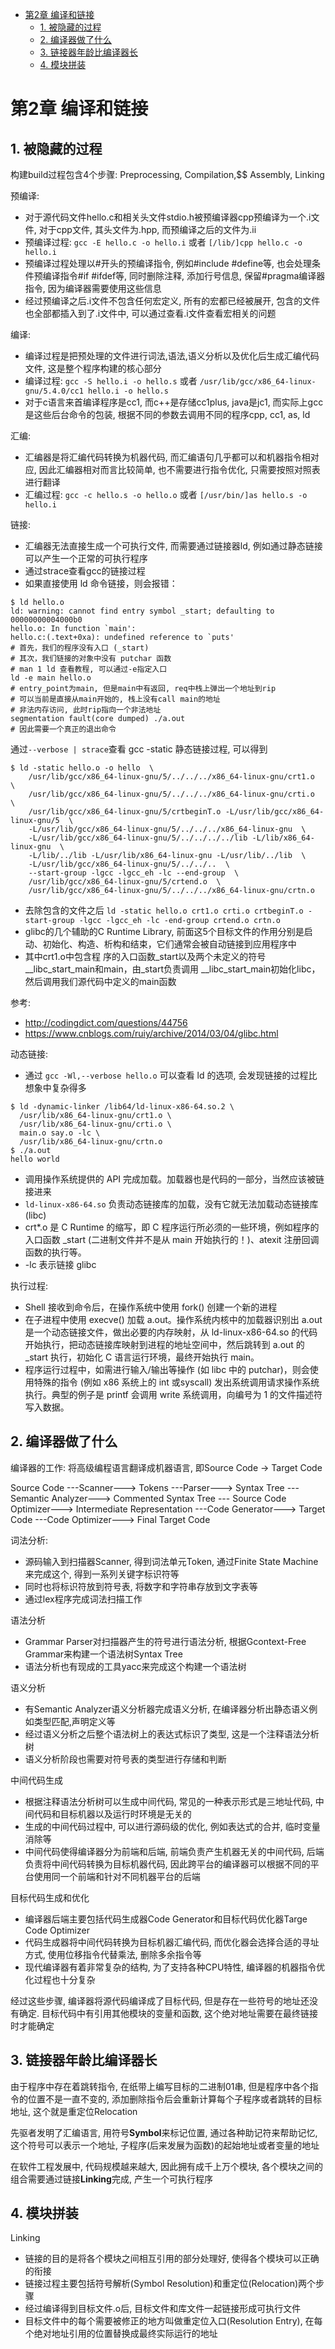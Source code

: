 <!-- TOC -->

- [第2章 编译和链接](#第2章-编译和链接)
    - [1. 被隐藏的过程](#1-被隐藏的过程)
    - [2. 编译器做了什么](#2-编译器做了什么)
    - [3. 链接器年龄比编译器长](#3-链接器年龄比编译器长)
    - [4. 模块拼装](#4-模块拼装)

<!-- /TOC -->


# 第2章 编译和链接

## 1. 被隐藏的过程

构建build过程包含4个步骤: Preprocessing, Compilation,$$ Assembly, Linking

预编译:
- 对于源代码文件hello.c和相关头文件stdio.h被预编译器cpp预编译为一个.i文件, 对于cpp文件, 其头文件为.hpp, 而预编译之后的文件为.ii
- 预编译过程: `gcc -E hello.c -o hello.i` 或者 `[/lib/]cpp hello.c -o hello.i`
- 预编译过程处理以#开头的预编译指令, 例如#include #define等, 也会处理条件预编译指令#if #ifdef等, 同时删除注释, 添加行号信息, 保留#pragma编译器指令, 因为编译器需要使用这些信息
- 经过预编译之后.i文件不包含任何宏定义, 所有的宏都已经被展开, 包含的文件也全部都插入到了.i文件中, 可以通过查看.i文件查看宏相关的问题

编译:
- 编译过程是把预处理的文件进行词法,语法,语义分析以及优化后生成汇编代码文件, 这是整个程序构建的核心部分
- 编译过程: `gcc -S hello.i -o hello.s` 或者 `/usr/lib/gcc/x86_64-linux-gnu/5.4.0/cc1 hello.i -o hello.s`
- 对于c语言来首编译程序是cc1, 而c++是存储cc1plus, java是jc1, 而实际上gcc是这些后台命令的包装, 根据不同的参数去调用不同的程序cpp, cc1, as, ld

汇编:
- 汇编器是将汇编代码转换为机器代码, 而汇编语句几乎都可以和机器指令相对应, 因此汇编器相对而言比较简单, 也不需要进行指令优化, 只需要按照对照表进行翻译
- 汇编过程: `gcc -c hello.s -o hello.o` 或者 `[/usr/bin/]as hello.s -o hello.i`

链接:
- 汇编器无法直接生成一个可执行文件, 而需要通过链接器ld, 例如通过静态链接可以产生一个正常的可执行程序
- 通过strace查看gcc的链接过程
- 如果直接使用 ld 命令链接，则会报错：
```shell
$ ld hello.o
ld: warning: cannot find entry symbol _start; defaulting to 00000000004000b0
hello.o: In function `main':
hello.c:(.text+0xa): undefined reference to `puts'
# 首先，我们的程序没有入口 (_start)
# 其次，我们链接的对象中没有 putchar 函数
# man 1 ld 查看教程, 可以通过-e指定入口
ld -e main hello.o
# entry_point为main, 但是main中有返回, req中栈上弹出一个地址到rip
# 可以当前是直接从main开始的, 栈上没有call main的地址
# 非法内存访问, 此时rip指向一个非法地址
segmentation fault(core dumped) ./a.out
# 因此需要一个真正的退出命令
```

通过`--verbose | strace`查看 gcc -static 静态链接过程, 可以得到
```
$ ld -static hello.o -o hello  \
    /usr/lib/gcc/x86_64-linux-gnu/5/../../../x86_64-linux-gnu/crt1.o  \
    /usr/lib/gcc/x86_64-linux-gnu/5/../../../x86_64-linux-gnu/crti.o  \
    /usr/lib/gcc/x86_64-linux-gnu/5/crtbeginT.o -L/usr/lib/gcc/x86_64-linux-gnu/5  \
    -L/usr/lib/gcc/x86_64-linux-gnu/5/../../../x86_64-linux-gnu  \
    -L/usr/lib/gcc/x86_64-linux-gnu/5/../../../../lib -L/lib/x86_64-linux-gnu  \
    -L/lib/../lib -L/usr/lib/x86_64-linux-gnu -L/usr/lib/../lib  \
    -L/usr/lib/gcc/x86_64-linux-gnu/5/../../..  \
    --start-group -lgcc -lgcc_eh -lc --end-group  \
    /usr/lib/gcc/x86_64-linux-gnu/5/crtend.o  \
    /usr/lib/gcc/x86_64-linux-gnu/5/../../../x86_64-linux-gnu/crtn.o
```
- 去除包含的文件之后 `ld -static hello.o crt1.o crti.o crtbeginT.o -start-group -lgcc -lgcc_eh -lc -end-group crtend.o crtn.o`
- glibc的几个辅助的C Runtime Library, 前面这5个目标文件的作用分别是启动、初始化、构造、析构和结束，它们通常会被自动链接到应用程序中
- 其中crt1.o中包含程 序的入口函数_start以及两个未定义的符号__libc_start_main和main，由_start负责调用 __libc_start_main初始化libc，然后调用我们源代码中定义的main函数

参考:
- http://codingdict.com/questions/44756
- https://www.cnblogs.com/ruiy/archive/2014/03/04/glibc.html


动态链接:
- 通过 `gcc -Wl,--verbose hello.o` 可以查看 ld 的选项, 会发现链接的过程比想象中复杂得多
```shell
$ ld -dynamic-linker /lib64/ld-linux-x86-64.so.2 \
  /usr/lib/x86_64-linux-gnu/crt1.o \
  /usr/lib/x86_64-linux-gnu/crti.o \
  main.o say.o -lc \
  /usr/lib/x86_64-linux-gnu/crtn.o
$ ./a.out
hello world
```
- 调用操作系统提供的 API 完成加载。加载器也是代码的一部分，当然应该被链接进来
- `ld-linux-x86-64.so` 负责动态链接库的加载，没有它就无法加载动态链接库 (libc)
- crt*.o 是 C Runtime 的缩写，即 C 程序运行所必须的一些环境，例如程序的入口函数 _start (二进制文件并不是从 main 开始执行的！)、atexit 注册回调函数的执行等。
- -lc 表示链接 glibc


执行过程:
- Shell 接收到命令后，在操作系统中使用 fork() 创建一个新的进程
- 在子进程中使用 execve() 加载 a.out。操作系统内核中的加载器识别出 a.out 是一个动态链接文件，做出必要的内存映射，从 ld-linux-x86-64.so 的代码开始执行，把动态链接库映射到进程的地址空间中，然后跳转到 a.out 的 _start 执行，初始化 C 语言运行环境，最终开始执行 main。
- 程序运行过程中，如需进行输入/输出等操作 (如 libc 中的 putchar)，则会使用特殊的指令 (例如 x86 系统上的 int 或syscall) 发出系统调用请求操作系统执行。典型的例子是 printf 会调用 write 系统调用，向编号为 1 的文件描述符写入数据。


## 2. 编译器做了什么

编译器的工作: 将高级编程语言翻译成机器语言, 即Source Code -> Target Code

Source Code  ---Scanner--->  Tokens  ---Parser--->  Syntax Tree  ---Semantic Analyzer--->  Commented Syntax Tree  --- Source Code Optimizer--->  Intermediate Representation  ---Code Generator--->  Target Code  ---Code Optimizer--->  Final Target Code

词法分析:
- 源码输入到扫描器Scanner, 得到词法单元Token, 通过Finite State Machine来完成这个, 得到一系列关键字标识符等
- 同时也将标识符放到符号表, 将数字和字符串存放到文字表等
- 通过lex程序完成词法扫描工作

语法分析
- Grammar Parser对扫描器产生的符号进行语法分析, 根据Gcontext-Free Grammar来构建一个语法树Syntax Tree
- 语法分析也有现成的工具yacc来完成这个构建一个语法树

语义分析
- 有Semantic Analyzer语义分析器完成语义分析, 在编译器分析出静态语义例如类型匹配,声明定义等
- 经过语义分析之后整个语法树上的表达式标识了类型, 这是一个注释语法分析树
- 语义分析阶段也需要对符号表的类型进行存储和判断

中间代码生成
- 根据注释语法分析树可以生成中间代码, 常见的一种表示形式是三地址代码, 中间代码和目标机器以及运行时环境是无关的
- 生成的中间代码过程中, 可以进行源码级的优化, 例如表达式的合并, 临时变量消除等
- 中间代码使得编译器分为前端和后端, 前端负责产生机器无关的中间代码, 后端负责将中间代码转换为目标机器代码, 因此跨平台的编译器可以根据不同的平台使用同一个前端和针对不同机器平台的后端

目标代码生成和优化
- 编译器后端主要包括代码生成器Code Generator和目标代码优化器Targe Code Optimizer
- 代码生成器将中间代码转换为目标机器汇编代码, 而优化器会选择合适的寻址方式, 使用位移指令代替乘法, 删除多余指令等
- 现代编译器有着非常复杂的结构, 为了支持各种CPU特性, 编译器的机器指令优化过程也十分复杂

经过这些步骤, 编译器将源代码编译成了目标代码, 但是存在一些符号的地址还没有确定.
目标代码中有引用其他模块的变量和函数, 这个绝对地址需要在最终链接时才能确定


## 3. 链接器年龄比编译器长

由于程序中存在着跳转指令, 在纸带上编写目标的二进制01串, 但是程序中各个指令的位置不是一直不变的, 添加删除指令后会重新计算每个子程序或者跳转的目标地址, 这个就是重定位Relocation

先驱者发明了汇编语言, 用符号**Symbol**来标记位置, 通过各种助记符来帮助记忆, 这个符号可以表示一个地址, 子程序(后来发展为函数)的起始地址或者变量的地址

在软件工程发展中, 代码规模越来越大, 因此拥有成千上万个模块, 各个模块之间的组合需要通过链接**Linking**完成, 产生一个可执行程序


## 4. 模块拼装

Linking
- 链接的目的是将各个模块之间相互引用的部分处理好, 使得各个模块可以正确的衔接
- 链接过程主要包括符号解析(Symbol Resolution)和重定位(Relocation)两个步骤
- 经过编译得到目标文件.o后, 目标文件和库文件一起链接形成可执行文件
- 目标文件中的每个需要被修正的地方叫做重定位入口(Resolution Entry), 在每个绝对地址引用的位置替换成最终实际运行的地址